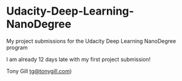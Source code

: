 # Udacity-Deep-Learning-NanoDegree
My project submissions for the Udacity Deep Learning NanoDegree program

I am already 12 days late with my first project submission!

Tony Gill tg@tonygill.com)
